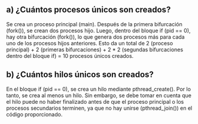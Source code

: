 ## a) ¿Cuántos procesos únicos son creados?

Se crea un proceso principal (main). Después de la primera bifurcación (fork()), se crean dos procesos hijo. Luego, dentro del bloque if (pid == 0), hay otra bifurcación (fork()), lo que genera dos procesos más para cada uno de los procesos hijos anteriores. Esto da un total de 2 (proceso principal) + 2 (primeras bifurcaciones) + 2 * 2 (segundas bifurcaciones dentro del bloque if) = 10 procesos únicos creados.
## b) ¿Cuántos hilos únicos son creados?

En el bloque if (pid == 0), se crea un hilo mediante pthread_create(). Por lo tanto, se crea al menos un hilo. Sin embargo, se debe tomar en cuenta que el hilo puede no haber finalizado antes de que el proceso principal o los procesos secundarios terminen, ya que no hay unirse (pthread_join()) en el código proporcionado.